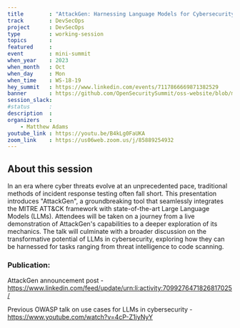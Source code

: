 ```yaml
---
title        : "AttackGen: Harnessing Language Models for Cybersecurity Simulations"
track        : DevSecOps
project      : DevSecOps
type         : working-session
topics       :
featured     :
event        : mini-summit
when_year    : 2023
when_month   : Oct
when_day     : Mon
when_time    : WS-18-19
hey_summit   : https://www.linkedin.com/events/7117866669871382529
banner       : https://github.com/OpenSecuritySummit/oss-website/blob/main/content/sessions/2023/mini-summits/Oct/banners/attack%20gen.png?raw=true
session_slack:
#status      : 
description  :
organizers   :
    - Matthew Adams       
youtube_link : https://youtu.be/B4kLg0FaUKA
zoom_link    : https://us06web.zoom.us/j/85889254932
---
```


## About this session
In an era where cyber threats evolve at an unprecedented pace, traditional methods of incident response testing often fall short. This presentation introduces "AttackGen", a groundbreaking tool that seamlessly integrates the MITRE ATT&CK framework with state-of-the-art Large Language Models (LLMs). Attendees will be taken on a journey from a live demonstration of AttackGen's capabilities to a deeper exploration of its mechanics. The talk will culminate with a broader discussion on the transformative potential of LLMs in cybersecurity, exploring how they can be harnessed for tasks ranging from threat intelligence to code scanning.

### Publication:
AttackGen announcement post - https://www.linkedin.com/feed/update/urn:li:activity:7099276471826817025/

Previous OWASP talk on use cases for LLMs in cybersecurity - https://www.youtube.com/watch?v=4cP-Z1iyNyY
